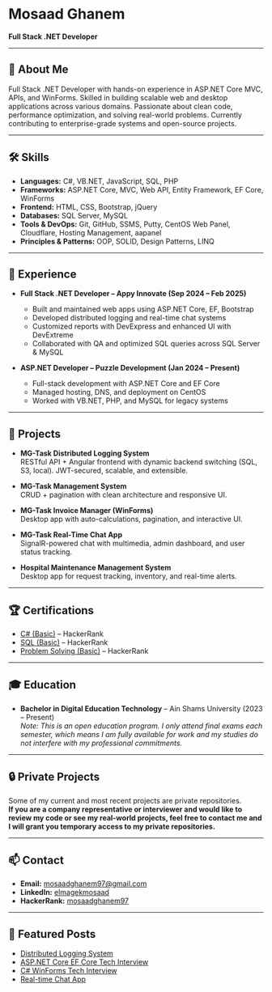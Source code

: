 # Mosaad Ghanem  
**Full Stack .NET Developer**

---

## 👋 About Me
Full Stack .NET Developer with hands-on experience in ASP.NET Core MVC, APIs, and WinForms. Skilled in building scalable web and desktop applications across various domains. Passionate about clean code, performance optimization, and solving real-world problems. Currently contributing to enterprise-grade systems and open-source projects.

---

## 🛠️ Skills
- **Languages:** C#, VB.NET, JavaScript, SQL, PHP  
- **Frameworks:** ASP.NET Core, MVC, Web API, Entity Framework, EF Core, WinForms  
- **Frontend:** HTML, CSS, Bootstrap, jQuery  
- **Databases:** SQL Server, MySQL  
- **Tools & DevOps:** Git, GitHub, SSMS, Putty, CentOS Web Panel, Cloudflare, Hosting Management, aapanel
- **Principles & Patterns:** OOP, SOLID, Design Patterns, LINQ

---

## 💼 Experience
- **Full Stack .NET Developer – Appy Innovate (Sep 2024 – Feb 2025)**  
  - Built and maintained web apps using ASP.NET Core, EF, Bootstrap  
  - Developed distributed logging and real-time chat systems  
  - Customized reports with DevExpress and enhanced UI with DevExtreme  
  - Collaborated with QA and optimized SQL queries across SQL Server & MySQL

- **ASP.NET Developer – Puzzle Development (Jan 2024 – Present)**  
  - Full-stack development with ASP.NET Core and EF Core  
  - Managed hosting, DNS, and deployment on CentOS  
  - Worked with VB.NET, PHP, and MySQL for legacy systems

---

## 🧪 Projects
- **MG-Task Distributed Logging System**  
  RESTful API + Angular frontend with dynamic backend switching (SQL, S3, local). JWT-secured, scalable, and extensible.

- **MG-Task Management System**  
  CRUD + pagination with clean architecture and responsive UI.

- **MG-Task Invoice Manager (WinForms)**  
  Desktop app with auto-calculations, pagination, and interactive UI.

- **MG-Task Real-Time Chat App**  
  SignalR-powered chat with multimedia, admin dashboard, and user status tracking.

- **Hospital Maintenance Management System**  
  Desktop app for request tracking, inventory, and real-time alerts.

---

## 🏆 Certifications
- [C# (Basic)](https://www.hackerrank.com/certificates/27fbba86b431) – HackerRank  
- [SQL (Basic)](https://www.hackerrank.com/certificates/2bba3aca63b3) – HackerRank  
- [Problem Solving (Basic)](https://www.hackerrank.com/certificates/d741c447c0c5) – HackerRank

---

## 🎓 Education
- **Bachelor in Digital Education Technology** – Ain Shams University (2023 – Present)  
  *Note: This is an open education program. I only attend final exams each semester, which means I am fully available for work and my studies do not interfere with my professional commitments.*

---

## 🔒 Private Projects

Some of my current and most recent projects are private repositories.  
**If you are a company representative or interviewer and would like to review my code or see my real-world projects, feel free to contact me and I will grant you temporary access to my private repositories.**

---

## 📫 Contact
- **Email:** mosaadghanem97@gmail.com  
- **LinkedIn:** [elmagekmosaad](https://linkedin.com/in/elmagekmosaad)  
- **HackerRank:** [mosaadghanem97](https://hackerrank.com/profile/mosaadghanem97)

---

## 📢 Featured Posts
- [Distributed Logging System](https://www.linkedin.com/posts/elmagekmosaad_introducing-mg-distributed-logging-system-activity-7285062386456154112-8yPY)  
- [ASP.NET Core EF Core Tech Interview](https://www.linkedin.com/posts/elmagekmosaad_aspnetcore-efcore-techinterview-activity-7252553825788592128-37cJ)  
- [C# WinForms Tech Interview](https://www.linkedin.com/posts/elmagekmosaad_csharp-winforms-techinterview-activity-7252528243373658112-eNP1)  
- [Real-time Chat App](https://www.linkedin.com/posts/elmagekmosaad_webdevelopment-realtimechat-aspnetcore-activity-7225825659875430400-cdg9)
